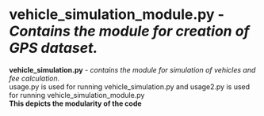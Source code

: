 # vehicle_simulation_module.py - *Contains the module for creation of GPS dataset.*  
**vehicle_simulation.py** - *contains the module for simulation of vehicles and fee calculation.*  
usage.py is used for running vehicle_simulation.py and usage2.py is used for running vehicle_simulation_module.py  
**This depicts the modularity of the code**
